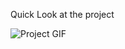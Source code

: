 Quick Look at the project

![Project GIF](https://github.com/ajaykrupalk/TechTools/blob/d83eac78ef4599f123f1dcb807e892f61c54f754/TechTools.gif)
